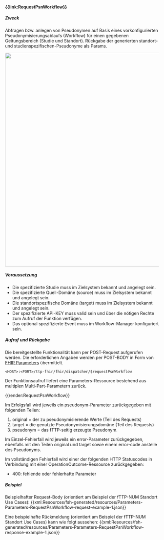 #### **{{link:RequestPsnWorkflow}}**

##### **Zweck**
Abfragen bzw. anlegen von Pseudonymen auf Basis eines vorkonfigurierten Pseudonymisierungsablaufs (Workflow) für einen gegebenen Geltungsbereich (Studie und Standort). Rückgabe der generierten standort- und studienspezifischen-Pseudonyme als Params.

<p align="center">
  <img width="700" src="https://www.ths-greifswald.de/wp-content/uploads/2022/10/fhirgw-requestpsnworkflow.png">
</p>

##### **Voraussetzung**
- Die spezifizierte Studie muss im Zielsystem bekannt und angelegt sein.
- Die spezifizierte Quell-Domäne (source) muss im Zielsystem bekannt und angelegt sein.
- Die standortspezifische Domäne (target) muss im Zielsystem bekannt und angelegt sein.
- Der spezifizierte API-KEY muss valid sein und über die nötigen Rechte zum Aufruf der Funktion verfügen.
- Das optional spezifizierte Event muss im Workflow-Manager konfiguriert sein.

##### **Aufruf und Rückgabe**
Die bereitgestellte Funktionalität kann per POST-Request aufgerufen werden. Die erforderlichen Angaben werden per POST-BODY in Form von [FHIR Parameters](https://www.hl7.org/fhir/parameters.html) übermittelt.

`<HOST>:<PORT>/ttp-fhir/fhir/dispatcher/$requestPsnWorkflow`

Der Funktionsaufruf liefert eine Parameters-Ressource bestehend aus multiplen Multi-Part-Parametern zurück.

{{render:RequestPsnWorkflow}}

Im Erfolgsfall wird jeweils ein pseudonym-Parameter zurückgegeben mit folgenden Teilen:
1. original = der zu pseudonymisierende Werte (Teil des Requests)
2. target = die genutzte Pseudonymisierungsdomäne (Teil des Requests)
3. pseudonym = das fTTP-seitig erzeugte Pseudonym.

Im Einzel-Fehlerfall wird jeweils ein error-Parameter zurückgegeben, ebenfalls mit den Teilen original und target sowie einem error-code anstelle des Pseudonyms.

Im vollständigen Fehlerfall wird einer der folgenden HTTP Statuscodes in Verbindung mit einer OperationOutcome-Ressource zurückgegeben:
* 400: fehlende oder fehlerhafte Parameter

##### **Beispiel**
Beispielhafter Request-Body (orientiert am Beispiel der fTTP-NUM Standort Use Cases):
{{xml:Resources/fsh-generated/resources/Parameters-Parameters-RequestPsnWorkflow-request-example-1.json}}

Eine beispielhafte Rückmeldung (orientiert am Beispiel der fTTP-NUM Standort Use Cases) kann wie folgt aussehen:
{{xml:Resources/fsh-generated/resources/Parameters-Parameters-RequestPsnWorkflow-response-example-1.json}}
